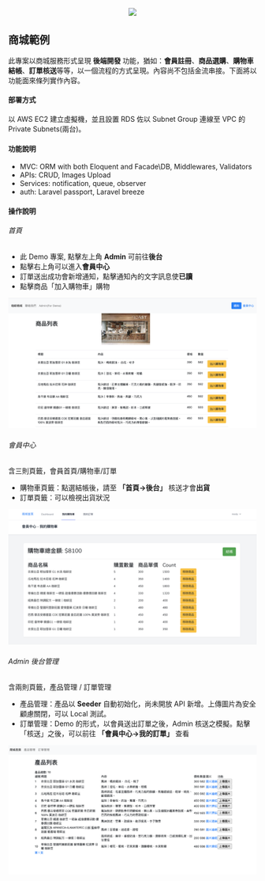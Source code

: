 <p align="center"><a href="https://laravel.com" target="_blank"><img src="https://raw.githubusercontent.com/laravel/art/master/logo-lockup/5%20SVG/2%20CMYK/1%20Full%20Color/laravel-logolockup-cmyk-red.svg" width="400"></a></p>

## 商城範例

此專案以商城服務形式呈現 **後端開發** 功能，猶如：**會員註冊**、**商品選購**、**購物車結帳**、**訂單核送**等等，以一個流程的方式呈現。內容尚不包括金流串接。下面將以功能面來條列實作內容。


#### 部署方式

以 AWS EC2 建立虛擬機，並且設置 RDS 佐以 Subnet Group 連線至 VPC 的 Private Subnets(兩台)。

#### 功能說明 

- MVC: ORM with both Eloquent and Facade\DB, Middlewares, Validators
- APIs: CRUD, Images Upload
- Services: notification, queue, observer
- auth: Laravel passport, Laravel breeze

#### 操作說明

###### 首頁

- 此 Demo 專案, 點擊左上角 **Admin** 可前往**後台**
- 點擊右上角可以進入**會員中心**
- 訂單送出成功會新增通知，點擊通知內的文字訊息使**已讀**
- 點擊商品「加入購物車」購物

![Alt text](/public/images/image.png)

###### 會員中心

含三則頁籤，會員首頁/購物車/訂單
- 購物車頁籤：點選結帳後，請至 **「首頁->後台」** 核送才會**出貨**
- 訂單頁籤：可以檢視出貨狀況

![Alt text](/public/images/image-1.png)

###### Admin 後台管理

含兩則頁籤，產品管理 / 訂單管理
- 產品管理：產品以 **Seeder** 自動初始化，尚未開放 API 新增。上傳圖片為安全顧慮關閉，可以 Local 測試。
- 訂單管理：Demo 的形式，以會員送出訂單之後，Admin 核送之模擬。點擊「核送」之後，可以前往 **「會員中心->我的訂單」** 查看

![Alt text](/public/images/image-2.png)

